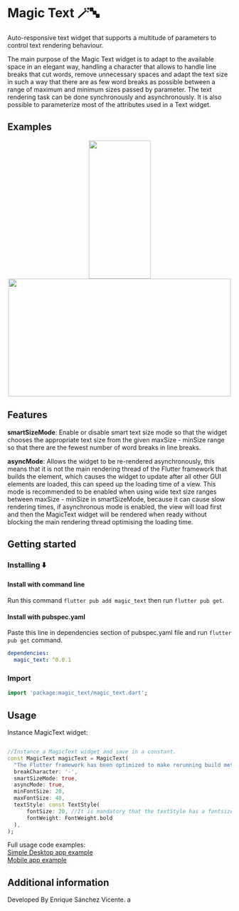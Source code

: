 # Magic Text 🪄🔤

Auto-responsive text widget that supports a multitude of parameters to control text rendering behaviour.

The main purpose of the Magic Text widget is to adapt to the available space in an elegant way, handling a character that allows to handle line breaks that cut words, remove unnecessary spaces and adapt the text size in such a way that there are as few word breaks as possible between a range of maximum and minimum sizes passed by parameter. The text rendering task can be done synchronously and asynchronously. It is also possible to parameterize most of the attributes used in a Text widget.

## Examples

<p align="center">
  <img src="https://cdn.githubraw.com/EnriqueSanVic/magic_text/main/example/img/phone_app_magic_text_example.gif" width="139px" height="310px">
  <img src="https://cdn.githubraw.com/EnriqueSanVic/magic_text/main/example/img/windows_magic_text_example.gif" width="500px" height="264px">
</p>


## Features

<b>smartSizeMode</b>: Enable or disable smart text size mode so that the widget chooses the appropriate text size from the given maxSize - minSize range so that there are the fewest number of word breaks in line breaks.

<b>asyncMode</b>: Allows the widget to be re-rendered asynchronously, this means that it is not the main rendering thread of the Flutter framework that builds the element, which causes the widget to update after all other GUI elements are loaded, this can speed up the loading time of a view. This mode is recommended to be enabled when using wide text size ranges between maxSize - minSize in smartSizeMode, because it can cause slow rendering times, if asynchronous mode is enabled, the view will load first and then the MagicText widget will be rendered when ready without blocking the main rendering thread optimising the loading time.

## Getting started

### Installing ⬇️

#### Install with command line

Run this command ```flutter pub add magic_text``` then run ```flutter pub get```.

#### Install with pubspec.yaml

Paste this line in dependencies section of pubspec.yaml file and run ```flutter pub get``` command.
```yaml
dependencies:
  magic_text: ^0.0.1
```

### Import 

```dart
import 'package:magic_text/magic_text.dart';
```
## Usage

Instance MagicText widget:
```dart

//Instance a MagicText widget and save in a constant.
const MagicText magicText = MagicText(
  "The Flutter framework has been optimized to make rerunning build methods fast, so that you can just rebuild anything that needs updating rather than having to individually change instances of widgets.",
  breakCharacter: '-',
  smartSizeMode: true,
  asyncMode: true,
  minFontSize: 20,
  maxFontSize: 40,
  textStyle: const TextStyle(
      fontSize: 20, //It is mandatory that the textStyle has a fontsize.
      fontWeight: FontWeight.bold
  ),
);

```
Full usage code examples:
<br>
[Simple Desktop app example](example/desktop_app_example.dart)
<br>
[Mobile app example](example/mobile_app_example.dart)
<br>
## Additional information
Developed By Enrique Sánchez Vicente.
a
